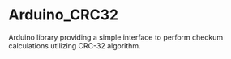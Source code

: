 # Arduino_CRC32
Arduino library providing a simple interface to perform checkum calculations utilizing CRC-32 algorithm.
